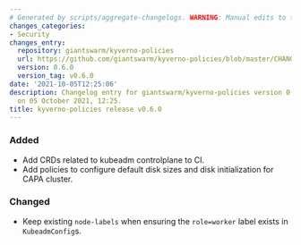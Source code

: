 ```yaml
---
# Generated by scripts/aggregate-changelogs. WARNING: Manual edits to this files will be overwritten.
changes_categories:
- Security
changes_entry:
  repository: giantswarm/kyverno-policies
  url: https://github.com/giantswarm/kyverno-policies/blob/master/CHANGELOG.md#060---2021-10-05
  version: 0.6.0
  version_tag: v0.6.0
date: '2021-10-05T12:25:06'
description: Changelog entry for giantswarm/kyverno-policies version 0.6.0, published
  on 05 October 2021, 12:25.
title: kyverno-policies release v0.6.0
---
```


### Added
- Add CRDs related to kubeadm controlplane to CI.
- Add policies to configure default disk sizes and disk initialization for CAPA cluster.
### Changed
- Keep existing `node-labels` when ensuring the `role=worker` label exists in `KubeadmConfig`s.
